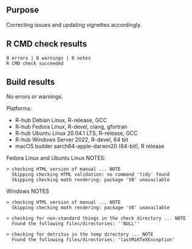 ## Purpose

Correcting issues and updating vignettes accordingly. 

## R CMD check results

    0 errors | 0 warnings | 0 notes 
    R CMD check succeeded

## Build results

No errors or warnings. 

Platforms: 

- R-hub Debian Linux, R-release, GCC
- R-hub Fedora Linux, R-devel, clang, gfortran    
- R-hub Ubuntu Linux 20.04.1 LTS, R-release, GCC    
- R-hub Windows Server 2022, R-devel, 64 bit    
- macOS builder aarch64-apple-darwin20 (64-bit), R release

Fedora Linux and Ubuntu Linux NOTES:

    > checking HTML version of manual ... NOTE
      Skipping checking HTML validation: no command 'tidy' found
      Skipping checking math rendering: package 'V8' unavailable
      
Windows NOTES

    > checking HTML version of manual ... NOTE
      Skipping checking math rendering: package 'V8' unavailable
    
    > checking for non-standard things in the check directory ... NOTE
      Found the following files/directories: ''NULL''
    
    > checking for detritus in the temp directory ... NOTE
      Found the following files/directories: 'lastMiKTeXException'





